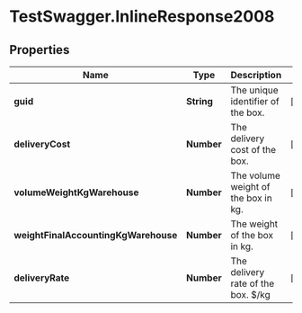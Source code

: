 # TestSwagger.InlineResponse2008

## Properties

Name | Type | Description | Notes
------------ | ------------- | ------------- | -------------
**guid** | **String** | The unique identifier of the box. | [optional] 
**deliveryCost** | **Number** | The delivery cost of the box. | [optional] 
**volumeWeightKgWarehouse** | **Number** | The volume weight of the box in kg. | [optional] 
**weightFinalAccountingKgWarehouse** | **Number** | The weight of the box in kg. | [optional] 
**deliveryRate** | **Number** | The delivery rate of the box. $/kg | [optional] 



